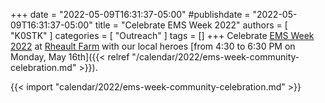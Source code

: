 +++
date = "2022-05-09T16:31:37-05:00"
#publishdate = "2022-05-09T16:31:37-05:00"
title = "Celebrate EMS Week 2022"
authors = [ "K0STK" ]
categories = [ "Outreach" ]
tags = []
+++
Celebrate [EMS Week 2022](https://emsweek.org/) at
[Rheault Farm](/places/fargo-rheault-farm/) with our local heroes
[from 4:30 to 6:30 PM on Monday, May 16th]({{< relref "/calendar/2022/ems-week-community-celebration.md" >}}).

<!--more-->

{{< import "calendar/2022/ems-week-community-celebration.md" >}}
